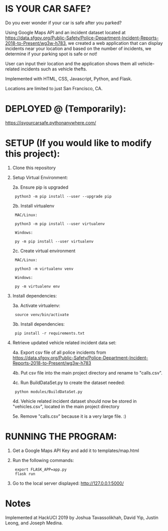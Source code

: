 # IS YOUR CAR SAFE?

Do you ever wonder if your car is safe after you parked?

Using Google Maps API and an incident dataset located at https://data.sfgov.org/Public-Safety/Police-Department-Incident-Reports-2018-to-Present/wg3w-h783, we created a web application that can display incidents near your location and based on the number of incidents, we determine if your parking spot is safe or not!

User can input their location and the application shows them all vehicle-related incidents
such as vehicle thefts.

Implemented with HTML, CSS, Javascript, Python, and Flask. 

Locations are limited to just San Francisco, CA. 

# DEPLOYED @ (Temporarily):

https://isyourcarsafe.pythonanywhere.com/

# SETUP (If you would like to modify this project):

1. Clone this repository

2. Setup Virtual Environment:
    
    2a. Ensure pip is upgraded

        python3 -m pip install --user --upgrade pip
   
    2b. Install virtualenv

        MAC/Linux:
        
        python3 -m pip install --user virtualenv

        Windows:

        py -m pip install --user virtualenv
    
    2c. Create virtual environment

        MAC/Linux:

        python3 -m virtualenv venv

        Windows:

        py -m virtualenv env

3. Install dependencies:
    
    3a. Activate virtualenv: 
    
        source venv/bin/activate
    
    3b. Install dependencies:
        
        pip install -r requirements.txt

4. Retrieve updated vehicle related incident data set:
    
    4a. Export csv file of all police incidents from https://data.sfgov.org/Public-Safety/Police-Department-Incident-Reports-2018-to-Present/wg3w-h783
    
    4b. Put csv file into the main project directory and rename to "calls.csv".
    
    4c. Run BuildDataSet.py to create the dataset needed:
        
        python modules/BuildDataSet.py
    
    4d. Vehicle related incident dataset should now be stored in "vehicles.csv", located in the main project directory
    
    5e. Remove "calls.csv" because it is a very large file. :)

# RUNNING THE PROGRAM:

1. Get a Google Maps API Key and add it to templates/map.html

2. Run the following commands:
    
        export FLASK_APP=app.py
        flask run

3. Go to the local server displayed: http://127.0.0.1:5000/

# Notes

Implemented at HackUCI 2019 by Joshua Tavassolikhah, David Yip, Justin Leong, and Joseph Medina.
